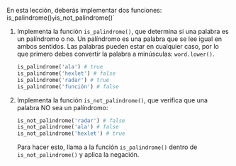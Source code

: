 
En esta lección, deberás implementar dos funciones: is_palindrome()` y `is_not_palindrome()`

1. Implementa la función `is_palindrome()`, que determina si una palabra es un palíndromo o no. Un palíndromo es una palabra que se lee igual en ambos sentidos. Las palabras pueden estar en cualquier caso, por lo que primero debes convertir la palabra a minúsculas: `word.lower()`.

    ```python
    is_palindrome('ala') # true
    is_palindrome('hexlet') # false
    is_palindrome('radar') # true
    is_palindrome('función') # false
    ```

2. Implementa la función `is_not_palindrome()`, que verifica que una palabra NO sea un palíndromo:

    ```python
    is_not_palindrome('radar') # false
    is_not_palindrome('ala') # false
    is_not_palindrome('hexlet') # true
    ```

    Para hacer esto, llama a la función `is_palindrome()` dentro de `is_not_palindrome()` y aplica la negación.

